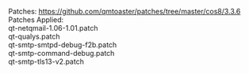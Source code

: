 Patches: https://github.com/qmtoaster/patches/tree/master/cos8/3.3.6<br>
Patches Applied:<br>
qt-netqmail-1.06-1.01.patch<br>
qt-qualys.patch<br>
qt-smtp-smtpd-debug-f2b.patch<br>
qt-smtp-command-debug.patch<br>
qt-smtp-tls13-v2.patch<br>
